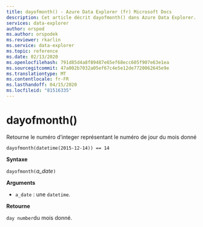 ```yaml
---
title: dayofmonth() - Azure Data Explorer (fr) Microsoft Docs
description: Cet article décrit dayofmonth() dans Azure Data Explorer.
services: data-explorer
author: orspod
ms.author: orspodek
ms.reviewer: rkarlin
ms.service: data-explorer
ms.topic: reference
ms.date: 02/13/2020
ms.openlocfilehash: 791d85d4a8f89487e65ef68ecc605f907e63e1ea
ms.sourcegitcommit: 47a002b7032a05ef67c4e5e12de7720062645e9e
ms.translationtype: MT
ms.contentlocale: fr-FR
ms.lasthandoff: 04/15/2020
ms.locfileid: "81516335"
---
```

# <a name="dayofmonth"></a>dayofmonth()

Retourne le numéro d’integer représentant le numéro de jour du mois donné

```kusto
dayofmonth(datetime(2015-12-14)) == 14
```

**Syntaxe**

`dayofmonth(`*a_date*`)`

**Arguments**

* `a_date` : une `datetime`.

**Retourne**

`day number`du mois donné.